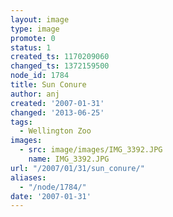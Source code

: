```yaml
---
layout: image
type: image
promote: 0
status: 1
created_ts: 1170209060
changed_ts: 1372159500
node_id: 1784
title: Sun Conure
author: anj
created: '2007-01-31'
changed: '2013-06-25'
tags:
  - Wellington Zoo
images:
  - src: image/images/IMG_3392.JPG
    name: IMG_3392.JPG
url: "/2007/01/31/sun_conure/"
aliases:
  - "/node/1784/"
date: '2007-01-31'
---
```


